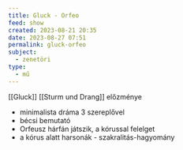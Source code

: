 ```yaml
---
title: Gluck - Orfeo
feed: show
created: 2023-08-21 20:35
date: 2023-08-27 07:51
permalink: gluck-orfeo
subject:
  - zenetöri
type:
  - mű
---
```


[[Gluck]]
[[Sturm und Drang]] előzménye

- minimalista dráma 3 szereplővel
- bécsi bemutató
- Orfeusz hárfán játszik, a kórussal felelget
- a kórus alatt harsonák - szakralitás-hagyomány